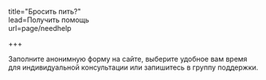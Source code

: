 title="Бросить пить?"  
lead=Получить помощь  
url=page/needhelp  

+++

Заполните анонимную форму на сайте, выберите удобное вам время для индивидуальной консультации или запишитесь в группу поддержки.
